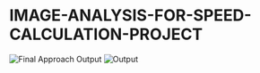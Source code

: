 # IMAGE-ANALYSIS-FOR-SPEED-CALCULATION-PROJECT


![Final Approach Output](https://user-images.githubusercontent.com/101982879/235449828-256b41d3-0576-454d-8ec0-0d8b03180ee7.jpeg)
![Output](https://user-images.githubusercontent.com/101982879/235449857-9b922b43-ebea-4e61-aa27-201b59e0a325.jpeg)
